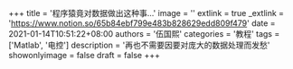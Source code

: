 +++
title = '程序猿竟对数据做出这种事...'
image = ''
extlink = true
_extlink = 'https://www.notion.so/65b84ebf799e483b828629edd809f479'
date = 2021-01-14T10:51:22+08:00
authors = '伍国熙'
categories = '教程'
tags = ['Matlab', '电控']
description = '再也不需要因要对庞大的数据处理而发愁'
showonlyimage = false
draft = false
+++

